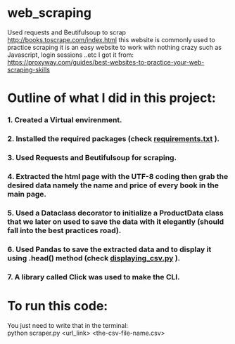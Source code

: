 # web_scraping
Used requests and Beutifulsoup to scrap http://books.toscrape.com/index.html
this website is commonly used to practice scraping it is an easy website to work with
nothing crazy such as Javascript, login sessions ..etc 
I got it from: https://proxyway.com/guides/best-websites-to-practice-your-web-scraping-skills

# Outline of what I did in this project:
### 1. Created a __Virtual envirenment__.
### 2. Installed the required packages (check [requirements.txt](https://github.com/ilyesBoukraa/web_scraping/blob/main/requirements.txt) ).
### 3. Used __Requests__ and __Beutifulsoup__ for scraping.
### 4. Extracted the html page with the __UTF-8__ coding then grab the desired data namely the name and price of every book in the main page.   
### 5. Used a Dataclass decorator to initialize a __ProductData__ class that we later on used to save the data with it elegantly (should fall into the best practices road).   
### 6. Used __Pandas__ to save the extracted data and to display it using __.head()__ method (check [displaying_csv.py](https://github.com/ilyesBoukraa/web_scraping/blob/main/displaying_csv.py) ).
### 7. A library called __Click__ was used to make the __CLI__.

# To run this code: 
You just need to write that in the terminal: <br> 
python scraper.py <url_link>  <the-csv-file-name.csv> 
